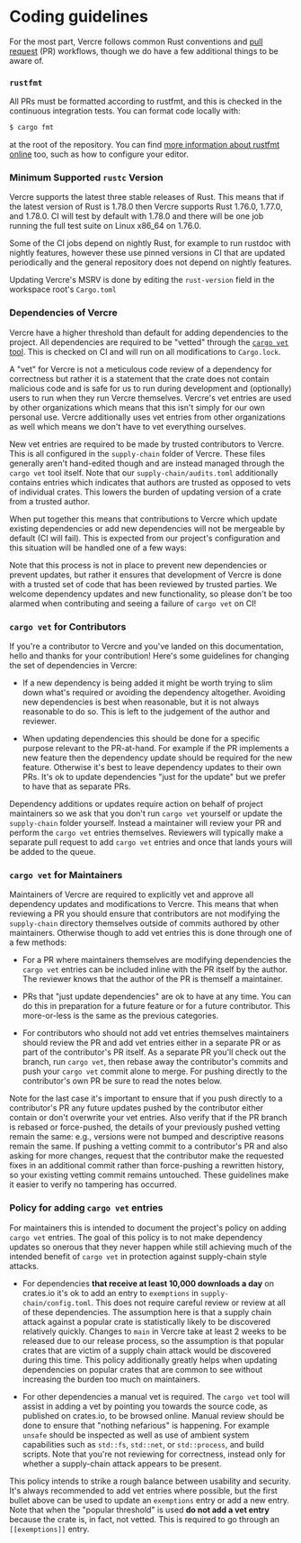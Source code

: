 # Coding guidelines

For the most part, Vercre follows common Rust conventions and [pull request] (PR)
workflows, though we do have a few additional things to be aware of.

[pull request]: https://help.github.com/articles/about-pull-requests/

### `rustfmt`

All PRs must be formatted according to rustfmt, and this is checked in the continuous 
integration tests. You can format code locally with:

```sh
$ cargo fmt
```

at the root of the repository. You can find [more information about rustfmt
online](https://github.com/rust-lang/rustfmt) too, such as how to configure
your editor.

### Minimum Supported `rustc` Version

Vercre supports the latest three stable releases of Rust. This
means that if the latest version of Rust is 1.78.0 then Vercre supports Rust
1.76.0, 1.77.0, and 1.78.0. CI will test by default with 1.78.0 and there will
be one job running the full test suite on Linux x86\_64 on 1.76.0.

Some of the CI jobs depend on nightly Rust, for example to run rustdoc with
nightly features, however these use pinned versions in CI that are updated
periodically and the general repository does not depend on nightly features.

Updating Vercre's MSRV is done by editing the `rust-version` field in the
workspace root's `Cargo.toml`

### Dependencies of Vercre

Vercre have a higher threshold than default for adding
dependencies to the project. All dependencies are required to be "vetted"
through the [`cargo vet` tool](https://mozilla.github.io/cargo-vet/). This is
checked on CI and will run on all modifications to `Cargo.lock`.

A "vet" for Vercre is not a meticulous code review of a dependency for
correctness but rather it is a statement that the crate does not contain
malicious code and is safe for us to run during development and (optionally)
users to run when they run Vercre themselves. Vercre's vet entries are used
by other organizations which means that this isn't simply for our own personal
use. Vercre additionally uses vet entries from other organizations as well
which means we don't have to vet everything ourselves.

New vet entries are required to be made by trusted contributors to Vercre.
This is all configured in the `supply-chain` folder of Vercre. These files
generally aren't hand-edited though and are instead managed through the `cargo
vet` tool itself. Note that our `supply-chain/audits.toml` additionally contains
entries which indicates that authors are trusted as opposed to vets of
individual crates. This lowers the burden of updating version of a crate from a
trusted author.

When put together this means that contributions to Vercre which
update existing dependencies or add new dependencies will not be mergeable by
default (CI will fail). This is expected from our project's configuration and
this situation will be handled one of a few ways:

Note that this process is not in place to prevent new dependencies or prevent
updates, but rather it ensures that development of Vercre is done with a
trusted set of code that has been reviewed by trusted parties. We welcome
dependency updates and new functionality, so please don't be too alarmed when
contributing and seeing a failure of `cargo vet` on CI!

### `cargo vet` for Contributors

If you're a contributor to Vercre and you've landed on this documentation,
hello and thanks for your contribution! Here's some guidelines for changing the
set of dependencies in Vercre:

* If a new dependency is being added it might be worth trying to slim down
  what's required or avoiding the dependency altogether. Avoiding new
  dependencies is best when reasonable, but it is not always reasonable to do
  so. This is left to the judgement of the author and reviewer.

* When updating dependencies this should be done for a specific purpose relevant
  to the PR-at-hand. For example if the PR implements a new feature then the
  dependency update should be required for the new feature. Otherwise it's best
  to leave dependency updates to their own PRs. It's ok to update dependencies
  "just for the update" but we prefer to have that as separate PRs.

Dependency additions or updates require action on behalf of project maintainers
so we ask that you don't run `cargo vet` yourself or update the `supply-chain`
folder yourself. Instead a maintainer will review your PR and perform the `cargo
vet` entries themselves. Reviewers will typically make a separate pull request
to add `cargo vet` entries and once that lands yours will be added to the queue.

### `cargo vet` for Maintainers

Maintainers of Vercre are required to explicitly vet and approve all
dependency updates and modifications to Vercre. This means that when reviewing
a PR you should ensure that contributors are not modifying the `supply-chain`
directory themselves outside of commits authored by other maintainers. Otherwise
though to add vet entries this is done through one of a few methods:

* For a PR where maintainers themselves are modifying dependencies the `cargo
  vet` entries can be included inline with the PR itself by the author. The
  reviewer knows that the author of the PR is themself a maintainer.

* PRs that "just update dependencies" are ok to have at any time. You can do
  this in preparation for a future feature or for a future contributor. This
  more-or-less is the same as the previous categories.

* For contributors who should not add vet entries themselves maintainers should
  review the PR and add vet entries either in a separate PR or as part of the
  contributor's PR itself. As a separate PR you'll check out the branch, run
  `cargo vet`, then rebase away the contributor's commits and push your `cargo
  vet` commit alone to merge. For pushing directly to the contributor's own PR
  be sure to read the notes below.

Note for the last case it's important to ensure that if you push directly to a
contributor's PR any future updates pushed by the contributor either contain or
don't overwrite your vet entries. Also verify that if the PR branch is rebased
or force-pushed, the details of your previously pushed vetting remain the same:
e.g., versions were not bumped and descriptive reasons remain the same. If
pushing a vetting commit to a contributor's PR and also asking for more changes,
request that the contributor make the requested fixes in an additional commit
rather than force-pushing a rewritten history, so your existing vetting commit
remains untouched. These guidelines make it easier to verify no tampering has
occurred.

### Policy for adding `cargo vet` entries

For maintainers this is intended to document the project's policy on adding
`cargo vet` entries. The goal of this policy is to not make dependency updates
so onerous that they never happen while still achieving much of the intended
benefit of `cargo vet` in protection against supply-chain style attacks.

* For dependencies **that receive at least 10,000 downloads a day** on crates.io
  it's ok to add an entry to `exemptions` in `supply-chain/config.toml`. This
  does not require careful review or review at all of these dependencies. The
  assumption here is that a supply chain attack against a popular crate is
  statistically likely to be discovered relatively quickly. Changes to `main` in
  Vercre take at least 2 weeks to be released due to our release process, so
  the assumption is that popular crates that are victim of a supply chain attack
  would be discovered during this time. This policy additionally greatly helps
  when updating dependencies on popular crates that are common to see without
  increasing the burden too much on maintainers.

* For other dependencies a manual vet is required. The `cargo vet` tool will
  assist in adding a vet by pointing you towards the source code, as published
  on crates.io, to be browsed online. Manual review should be done to ensure
  that "nothing nefarious" is happening. For example `unsafe` should be
  inspected as well as use of ambient system capabilities such as `std::fs`,
  `std::net`, or `std::process`, and build scripts. Note that you're not
  reviewing for correctness, instead only for whether a supply-chain attack
  appears to be present.

This policy intends to strike a rough balance between usability and security.
It's always recommended to add vet entries where possible, but the first bullet
above can be used to update an `exemptions` entry or add a new entry. Note that
when the "popular threshold" is used **do not add a vet entry** because the
crate is, in fact, not vetted. This is required to go through an
`[[exemptions]]` entry.
